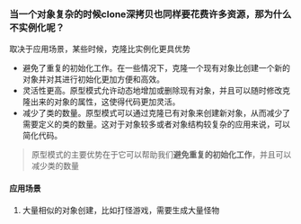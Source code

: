 ### 当一个对象复杂的时候clone深拷贝也同样要花费许多资源，那为什么不实例化呢？
取决于应用场景，某些时候，克隆比实例化更具优势
+ 避免了重复的初始化工作。在一些情况下，克隆一个现有对象比创建一个新的对象并对其进行初始化更加方便和高效。
+ 灵活性更高。原型模式允许动态地增加或删除现有对象，并且可以随时修改克隆出来的对象的属性，这使得代码更加灵活。
+ 减少了类的数量。原型模式可以通过克隆已有对象来创建新对象，从而减少了需要定义的类的数量。这对于对象较多或者对象结构较复杂的应用来说，可以简化代码。
> 原型模式的主要优势在于它可以帮助我们**避免重复的初始化工作**，并且可以减少类的数量

#### 应用场景
1. 大量相似的对象创建，比如打怪游戏，需要生成大量怪物
